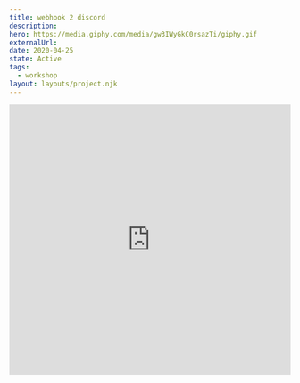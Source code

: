```yaml
---
title: webhook 2 discord
description:
hero: https://media.giphy.com/media/gw3IWyGkC0rsazTi/giphy.gif
externalUrl:
date: 2020-04-25
state: Active
tags:
  - workshop
layout: layouts/project.njk
---
```


<div class="glitch-embed-wrap" style="height: 486px; width: 100%;">
  <iframe title="Glitch Embed"
    allow="geolocation;"
    src="https://glitch.com/embed/#!/embed/webhook2discord?previewSize=100&previewFirst=true&sidebarCollapsed=true"
    alt="webhook2discord on Glitch"
    style="height: 100%; width: 100%; border: 0;">
  </iframe>
</div>
